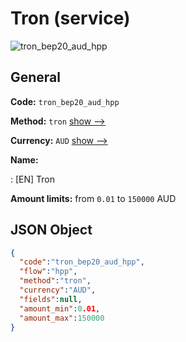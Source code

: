 
# Tron (service) 
![tron_bep20_aud_hpp](https://static.openfintech.io/payment_methods/tron_bep20_aud_hpp/logo.svg?w=400&c=v0.59.26#w200)  

## General 
 
**Code:** `tron_bep20_aud_hpp` 
 
**Method:** `tron` 
 [show -->](/payment-methods/tron/) 
 
**Currency:** `AUD` [show -->](/currencies/AUD/) 
 
**Name:** 
 
:	[EN] Tron 
 
**Amount limits:** from `0.01` to `150000` AUD 

## JSON Object 

```json
{
  "code":"tron_bep20_aud_hpp",
  "flow":"hpp",
  "method":"tron",
  "currency":"AUD",
  "fields":null,
  "amount_min":0.01,
  "amount_max":150000
}
```  
